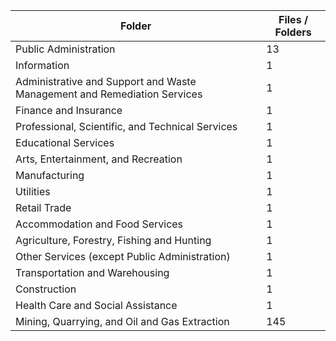 | Folder                                                                   |   Files / Folders |
|--------------------------------------------------------------------------|-------------------|
| Public Administration                                                    |                13 |
| Information                                                              |                 1 |
| Administrative and Support and Waste Management and Remediation Services |                 1 |
| Finance and Insurance                                                    |                 1 |
| Professional, Scientific, and Technical Services                         |                 1 |
| Educational Services                                                     |                 1 |
| Arts, Entertainment, and Recreation                                      |                 1 |
| Manufacturing                                                            |                 1 |
| Utilities                                                                |                 1 |
| Retail Trade                                                             |                 1 |
| Accommodation and Food Services                                          |                 1 |
| Agriculture, Forestry, Fishing and Hunting                               |                 1 |
| Other Services (except Public Administration)                            |                 1 |
| Transportation and Warehousing                                           |                 1 |
| Construction                                                             |                 1 |
| Health Care and Social Assistance                                        |                 1 |
| Mining, Quarrying, and Oil and Gas Extraction                            |               145 |